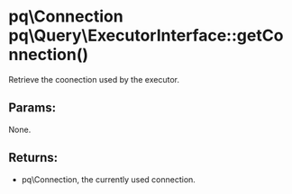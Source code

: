 # pq\Connection pq\Query\ExecutorInterface::getConnection()

Retrieve the coonection used by the executor.

## Params:

None.

## Returns:

* pq\Connection, the currently used connection.
